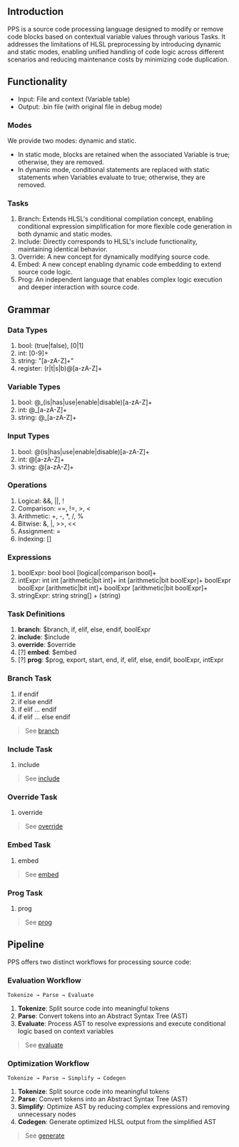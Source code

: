 ## Introduction
PPS is a source code processing language designed to modify or remove code blocks based on contextual variable values through various Tasks. It addresses the limitations of HLSL preprocessing by introducing dynamic and static modes, enabling unified handling of code logic across different scenarios and reducing maintenance costs by minimizing code duplication.

## Functionality
- Input: File and context (Variable table)
- Output: .bin file (with original file in debug mode)

### Modes
We provide two modes: dynamic and static.
- In static mode, blocks are retained when the associated Variable is true; otherwise, they are removed.
- In dynamic mode, conditional statements are replaced with static statements when Variables evaluate to true; otherwise, they are removed.

### Tasks
1. Branch: Extends HLSL's conditional compilation concept, enabling conditional expression simplification for more flexible code generation in both dynamic and static modes.
2. Include: Directly corresponds to HLSL's include functionality, maintaining identical behavior.
3. Override: A new concept for dynamically modifying source code.
4. Embed: A new concept enabling dynamic code embedding to extend source code logic.
5. Prog: An independent language that enables complex logic execution and deeper interaction with source code.

## Grammar
### Data Types
1. bool: (true|false), [0|1]
2. int: [0-9]+
3. string: "[a-zA-Z]+"
4. register: (r|t|s|b)@[a-zA-Z]+

### Variable Types
1. bool: @_(is|has|use|enable|disable)[a-zA-Z]+
2. int: @_[a-zA-Z]+
3. string: @_[a-zA-Z]+
   
   
### Input Types
1. bool: @(is|has|use|enable|disable)[a-zA-Z]+
2. int: @[a-zA-Z]+
3. string: @[a-zA-Z]+

### Operations
1. Logical: &&, ||, !
2. Comparison: ==, !=, >, <
3. Arithmetic: +, -, *, /, %
4. Bitwise: &, |, >>, <<
5. Assignment: =
6. Indexing: []
   
   
### Expressions
1. boolExpr:
   bool
   bool [logical|comparison bool]+
2. intExpr:
   int
   int [arithmetic|bit int]+
   int [arithmetic|bit boolExpr]+
   boolExpr
   boolExpr [arithmetic|bit int]+
   boolExpr [arithmetic|bit boolExpr]+
3. stringExpr:
   string
   string[] + (string)
   
   
### Task Definitions
1. **branch**: $branch, if, elif, else, endif, boolExpr
2. **include**: $include
3. **override**: $override
4. [?] **embed**: $embed
5. [?] **prog**: $prog, export, start, end, if, elif, else, endif, boolExpr, intExpr
   
   
### Branch Task
1. if endif
2. if else endif
3. if elif ... endif
4. if elif ... else endif
> See [branch](samples/1branch.hlsl)
   
   
### Include Task
1. include
> See [include](samples/2include.hlsl)
   
   
### Override Task
1. override
> See [override](samples/3override.hlsl)
   
   
### Embed Task
1. embed
> See [embed](samples/4embed.hlsl)
   
   
### Prog Task
1. prog
> See [prog](samples/5prog.hlsl)
   
   
## Pipeline
PPS offers two distinct workflows for processing source code:

### Evaluation Workflow
```
Tokenize → Parse → Evaluate
```
1. **Tokenize**: Split source code into meaningful tokens
2. **Parse**: Convert tokens into an Abstract Syntax Tree (AST)
3. **Evaluate**: Process AST to resolve expressions and execute conditional logic based on context variables
> See [evaluate](src/test/testEvaluator.cpp)

### Optimization Workflow
```
Tokenize → Parse → Simplify → Codegen
```
1. **Tokenize**: Split source code into meaningful tokens
2. **Parse**: Convert tokens into an Abstract Syntax Tree (AST)
3. **Simplify**: Optimize AST by reducing complex expressions and removing unnecessary nodes
4. **Codegen**: Generate optimized HLSL output from the simplified AST
> See [generate](src/test/testGenerator.cpp)